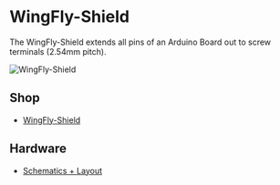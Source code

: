 # WingFly-Shield
The WingFly-Shield extends all pins of an Arduino Board out to screw terminals (2.54mm pitch).

![WingFly-Shield](https://github.com/watterott/WingFly-Shield/raw/master/hardware/WingFly-Shield_v10.jpg)


## Shop
* [WingFly-Shield](http://www.watterott.com/en/Arduino-WingFly-Shield)


## Hardware
* [Schematics + Layout](https://github.com/watterott/WingFly-Shield/tree/master/hardware)
